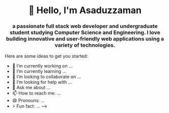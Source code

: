 <h1 align="center">👋 Hello, I'm Asaduzzaman</h1>
<h3 align="center">a passionate full stack web developer and undergraduate student studying Computer Science and Engineering. I love building innovative and user-friendly web applications using a variety of technologies.</h3>

Here are some ideas to get you started:

- 🔭 I’m currently working on ...
- 🌱 I’m currently learning ...
- 👯 I’m looking to collaborate on ...
- 🤔 I’m looking for help with ...
- 💬 Ask me about ...
- 📫 How to reach me: ...
- 😄 Pronouns: ...
- ⚡ Fun fact: ...
-->
